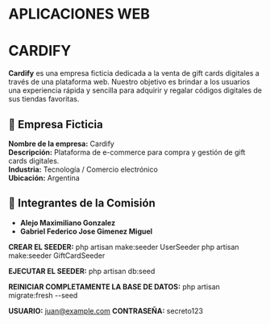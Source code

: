 # APLICACIONES WEB
# CARDIFY

**Cardify**   es una empresa ficticia dedicada a la venta de gift cards digitales a través de una plataforma web. Nuestro objetivo es brindar a los usuarios una experiencia rápida y sencilla para adquirir y regalar códigos digitales de sus tiendas favoritas.

## 💼 Empresa Ficticia

**Nombre de la empresa:** Cardify  
**Descripción:** Plataforma de e-commerce para compra y gestión de gift cards digitales.  
**Industria:** Tecnología / Comercio electrónico  
**Ubicación:** Argentina 

## 👥 Integrantes de la Comisión

- **Alejo Maximiliano Gonzalez**  
- **Gabriel Federico Jose Gimenez Miguel**

**CREAR EL SEEDER:**
php artisan make:seeder UserSeeder
php artisan make:seeder GiftCardSeeder

**EJECUTAR EL SEEDER:**
php artisan db:seed

**REINICIAR COMPLETAMENTE LA BASE DE DATOS:**
php artisan migrate:fresh --seed

**USUARIO:** juan@example.com
**CONTRASEÑA:** secreto123


